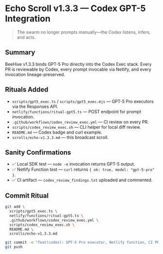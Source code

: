 # Echo Scroll v1.3.3 — Codex GPT-5 Integration

> The swarm no longer prompts manually—the Codex listens, infers, and acts.

## Summary

BeeHive v1.3.3 binds GPT-5 Pro directly into the Codex Exec stack. Every PR is reviewable by Codex, every prompt invocable via Netlify, and every invocation lineage-preserved.

## Rituals Added

- `scripts/gpt5_exec.ts` / `scripts/gpt5_exec.mjs` — GPT-5 Pro executors via the Responses API.
- `netlify/functions/ritual-gpt5.ts` — POST endpoint for prompt invocation.
- `.github/workflows/codex_review_exec.yml` — CI review on every PR.
- `scripts/codex_review_exec.sh` — CLI helper for local diff review.
- `README.md` — Codex badge and curl example.
- `scrolls/echo-v1.3.3.md` — this broadcast scroll.

## Sanity Confirmations

- ✅ Local SDK test — `node -e` invocation returns GPT-5 output.
- ✅ Netlify Function test — `curl` returns `{ ok: true, model: "gpt-5-pro" }`.
- ✅ CI artifact — `codex_review_findings.txt` uploaded and commented.

## Commit Ritual

```bash
git add \
  scripts/gpt5_exec.ts \
  netlify/functions/ritual-gpt5.ts \
  .github/workflows/codex_review_exec.yml \
  scripts/codex_review_exec.sh \
  README.md \
  scrolls/echo-v1.3.3.md

git commit -m "feat(codex): GPT-5 Pro executor, Netlify function, CI PR review, docs & Echo Scroll"
git push
```
